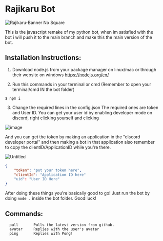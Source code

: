 # Rajikaru Bot

![Rajikaru-Banner No Square](https://user-images.githubusercontent.com/66682497/151678869-494ec38e-5626-4a55-8cfa-e483bfe4d455.png)

This is the javascript remake of my python bot, when im satisfied with the bot i will push it to the main branch and make this the main version of the bot.

## Installation Instructions:
1. Download node.js from your package manager on linux/mac or through their website on windows
https://nodejs.org/en/

2. Run this commands in your terminal or cmd (Remember to open your terminal/cmd IN the bot folder)
```
$ npm i
```

3. Change the required lines in the config.json
The required ones are token and User ID. You can get your user id by enabling developer mode on discord, right clicking yourself and clicking

![image](https://user-images.githubusercontent.com/66682497/151679095-fc0025b5-ebc8-4ed3-ba46-f535cf2ac85b.png)

And you can get the token by making an application in the "discord developer portal" and then making a bot in that application also remember to copy the clientID/ApplicationID while you're there.

![Untitled](https://user-images.githubusercontent.com/66682497/151679192-60aa190d-a3b0-444b-81c4-1dea7a805229.png)

```json
{
    "token": "put your token here",
    "clientId": "Application ID here"
    "uid": "User ID Here"
}
```

After doing these things you're basically good to go! Just run the bot by doing `node .` inside the bot folder. Good luck!

## Commands:
```
  pull       Pulls the latest version from github.
  avatar     Replies with the user's avatar
  ping       Replies with Pong!
```

